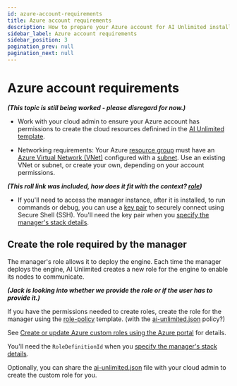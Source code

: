 ```yaml
---
id: azure-account-requirements
title: Azure account requirements
description: How to prepare your Azure account for AI Unlimited installation
sidebar_label: Azure account requirements
sidebar_position: 3
pagination_prev: null
pagination_next: null
---
```


# Azure account requirements

***(This topic is still being worked - please disregard for now.)***

- Work with your cloud admin to ensure your Azure account has permissions to create the cloud resources definined in the [AI Unlimited template](https://github.com/Teradata/ai-unlimited/blob/develop/deployments/azure/ai-unlimited.json).

- Networking requirements: Your Azure [resource group](https://learn.microsoft.com/en-us/azure/azure-resource-manager/management/manage-resource-groups-portal) must have an [Azure Virtual Network (VNet)](https://learn.microsoft.com/en-us/azure/virtual-network/quick-create-portal) configured with a [subnet](https://learn.microsoft.com/en-us/azure/virtual-network/virtual-network-manage-subnet?tabs=azure-portal). Use an existing VNet or subnet, or create your own, depending on your account permissions. 

***(This roll link was included, how does it fit with the context? [role](https://learn.microsoft.com/en-us/azure/role-based-access-control/custom-roles))***

- If you'll need to access the manager instance, after it is installed, to run commands or debug, you can use a [key pair](https://learn.microsoft.com/en-us/azure/virtual-machines/linux/mac-create-ssh-keys) to securely connect using Secure Shell (SSH). You'll need the key pair when you [specify the manager's stack details](/docs/install-ai-unlimited/prod-azure-portal-deploy-manager.md#azure-parms).


## Create the role required by the manager

The manager's role allows it to deploy the engine. Each time the manager deploys the engine, AI Unlimited creates a new role for the engine to enable its nodes to communicate.

***(Jack is looking into whether we provide the role or if the user has to provide it.)***

If you have the permissions needed to create roles, create the role for the manager using the [role-policy](https://github.com/Teradata/ai-unlimited/blob/develop/deployments/azure/role-policy.json) template. (with the [ai-unlimited.json](https://github.com/Teradata/ai-unlimited/blob/develop/deployments/azure/policies/ai-unlimited.json) policy?)

See [Create or update Azure custom roles using the Azure portal](https://learn.microsoft.com/en-us/azure/role-based-access-control/custom-roles-portal) for details.

You'll need the `RoleDefinitionId` when you [specify the manager's stack details](/docs/install-ai-unlimited/prod-azure-portal-deploy-manager.md#azure-parms). 

Optionally, you can share the [ai-unlimited.json](https://github.com/Teradata/ai-unlimited/blob/develop/deployments/azure/policies/ai-unlimited.json) file with your cloud admin to create the custom role for you.







